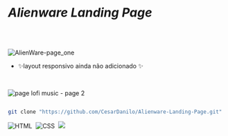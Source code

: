 

# _Alienware Landing Page_

<br>
<br>

![AlienWare-page_one](https://user-images.githubusercontent.com/87550603/172075281-3c91c7ec-56ac-40f1-92cc-34b6f7e747eb.png)
<br>

- ✨layout responsivo ainda não adicionado ✨

<br>

![page lofi music - page 2](https://user-images.githubusercontent.com/87550603/174502578-0f52e0e5-9971-472c-bf70-437623cbf33d.png)

```sh

git clone "https://github.com/CesarDanilo/Alienware-Landing-Page.git"

```

![HTML](https://img.shields.io/badge/-HTML-05122A?style=for-the-badge&logo=HTML5)&nbsp;
![CSS](https://img.shields.io/badge/-CSS-05122A?style=for-the-badge&logo=CSS3&logoColor=1572B6)&nbsp;
<a href="https://www.linkedin.com/in/c%C3%A9sar-danilo-pal%C3%A1cios-ortega-396408153/" target="_blank"><img src="https://img.shields.io/badge/-LinkedIn-%230077B5?style=for-the-badge&logo=linkedin&logoColor=white" target="_blank"></a> 
